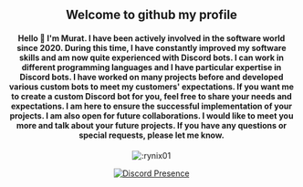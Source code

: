 <h2 align="center">Welcome to github my profile</h2>

<h4 align="center">Hello 👋 I'm Murat. I have been actively involved in the software world since 2020. During this time, I have constantly improved my software skills and am now quite experienced with Discord bots. I can work in different programming languages ​​and I have particular expertise in Discord bots. I have worked on many projects before and developed various custom bots to meet my customers' expectations. If you want me to create a custom Discord bot for you, feel free to share your needs and expectations. I am here to ensure the successful implementation of your projects. I am also open for future collaborations. I would like to meet you more and talk about your future projects. If you have any questions or special requests, please let me know.</h4>

<p align="center">
<img src="https://count.getloli.com/get/@:rynix01?theme=rule34" alt=":rynix01" /></p>
<div align="center">

[![Discord Presence](https://lanyard.cnrad.dev/api/538316319829917701)](https://discord.com/users/538316319829917701)
</div>
